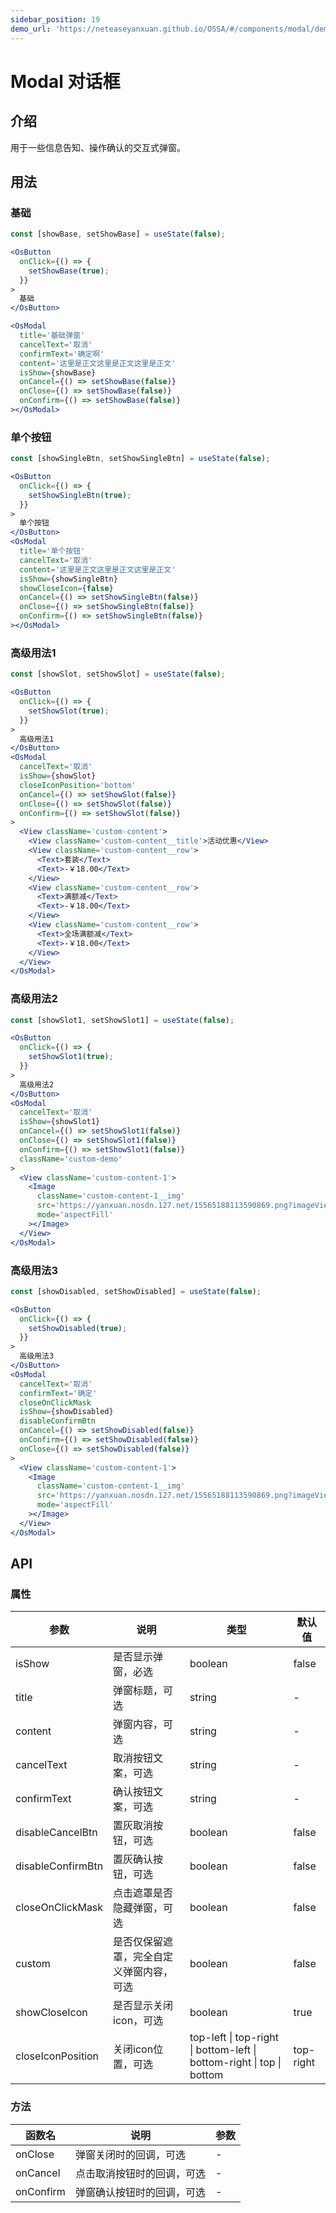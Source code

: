 ```yaml
---
sidebar_position: 19
demo_url: 'https://neteaseyanxuan.github.io/OSSA/#/components/modal/demo/index'
---
```


# Modal 对话框

## 介绍
用于一些信息告知、操作确认的交互式弹窗。

## 用法
### 基础
```jsx
const [showBase, setShowBase] = useState(false);
```
```jsx
<OsButton 
  onClick={() => {
    setShowBase(true);
  }}
>
  基础
</OsButton>

<OsModal
  title='基础弹窗'
  cancelText='取消'
  confirmText='确定啊'
  content='这里是正文这里是正文这里是正文'
  isShow={showBase}
  onCancel={() => setShowBase(false)}
  onClose={() => setShowBase(false)}
  onConfirm={() => setShowBase(false)}
></OsModal>
```
### 单个按钮
```jsx
const [showSingleBtn, setShowSingleBtn] = useState(false);
```
```jsx
<OsButton
  onClick={() => {
    setShowSingleBtn(true);
  }}
>
  单个按钮
</OsButton>
<OsModal
  title='单个按钮'
  cancelText='取消'
  content='这里是正文这里是正文这里是正文'
  isShow={showSingleBtn}
  showCloseIcon={false}
  onCancel={() => setShowSingleBtn(false)}
  onClose={() => setShowSingleBtn(false)}
  onConfirm={() => setShowSingleBtn(false)}
></OsModal>
```
### 高级用法1
```jsx
const [showSlot, setShowSlot] = useState(false);
```
```jsx
<OsButton
  onClick={() => {
    setShowSlot(true);
  }}
>
  高级用法1
</OsButton>
<OsModal
  cancelText='取消'
  isShow={showSlot}
  closeIconPosition='bottom'
  onCancel={() => setShowSlot(false)}
  onClose={() => setShowSlot(false)}
  onConfirm={() => setShowSlot(false)}
>
  <View className='custom-content'>
    <View className='custom-content__title'>活动优惠</View>
    <View className='custom-content__row'>
      <Text>套装</Text>
      <Text>-￥18.00</Text>
    </View>
    <View className='custom-content__row'>
      <Text>满额减</Text>
      <Text>-￥18.00</Text>
    </View>
    <View className='custom-content__row'>
      <Text>全场满额减</Text>
      <Text>-￥18.00</Text>
    </View>
  </View>
</OsModal>
```
### 高级用法2
```jsx
const [showSlot1, setShowSlot1] = useState(false);
```
```jsx
<OsButton
  onClick={() => {
    setShowSlot1(true);
  }}
>
  高级用法2
</OsButton>
<OsModal
  cancelText='取消'
  isShow={showSlot1}
  onCancel={() => setShowSlot1(false)}
  onClose={() => setShowSlot1(false)}
  onConfirm={() => setShowSlot1(false)}
  className='custom-demo'
>
  <View className='custom-content-1'>
    <Image
      className='custom-content-1__img'
      src='https://yanxuan.nosdn.127.net/15565188113590869.png?imageView&thumbnail=630x336&quality=95'
      mode='aspectFill'
    ></Image>
  </View>
</OsModal>
```
### 高级用法3
```jsx
const [showDisabled, setShowDisabled] = useState(false);
```
```jsx
<OsButton
  onClick={() => {
    setShowDisabled(true);
  }}
>
  高级用法3
</OsButton>
<OsModal
  cancelText='取消'
  confirmText='确定'
  closeOnClickMask
  isShow={showDisabled}
  disableConfirmBtn
  onCancel={() => setShowDisabled(false)}
  onConfirm={() => setShowDisabled(false)}
  onClose={() => setShowDisabled(false)}
>
  <View className='custom-content-1'>
    <Image
      className='custom-content-1__img'
      src='https://yanxuan.nosdn.127.net/15565188113590869.png?imageView&thumbnail=630x336&quality=95'
      mode='aspectFill'
    ></Image>
  </View>
</OsModal>
```



## API
### 属性
|参数|说明|类型|默认值|
|------|------|------|------|
|isShow|是否显示弹窗，必选|boolean|false|
|title|弹窗标题，可选|string|-|
|content|弹窗内容，可选|string|-|
|cancelText|取消按钮文案，可选|string|-|
|confirmText|确认按钮文案，可选|string|-|
|disableCancelBtn|置灰取消按钮，可选|boolean|false|
|disableConfirmBtn|置灰确认按钮，可选|boolean|false|
|closeOnClickMask|点击遮罩是否隐藏弹窗，可选|boolean|false|
|custom|是否仅保留遮罩，完全自定义弹窗内容，可选|boolean|false|
|showCloseIcon|是否显示关闭icon，可选|boolean|true|
|closeIconPosition|关闭icon位置，可选|top-left \| top-right \| bottom-left \| bottom-right \| top \| bottom|top-right|


### 方法
|函数名|说明|参数|
|------|------|------|
|onClose|弹窗关闭时的回调，可选|-|
|onCancel|点击取消按钮时的回调，可选|-|
|onConfirm|弹窗确认按钮时的回调，可选|-|

